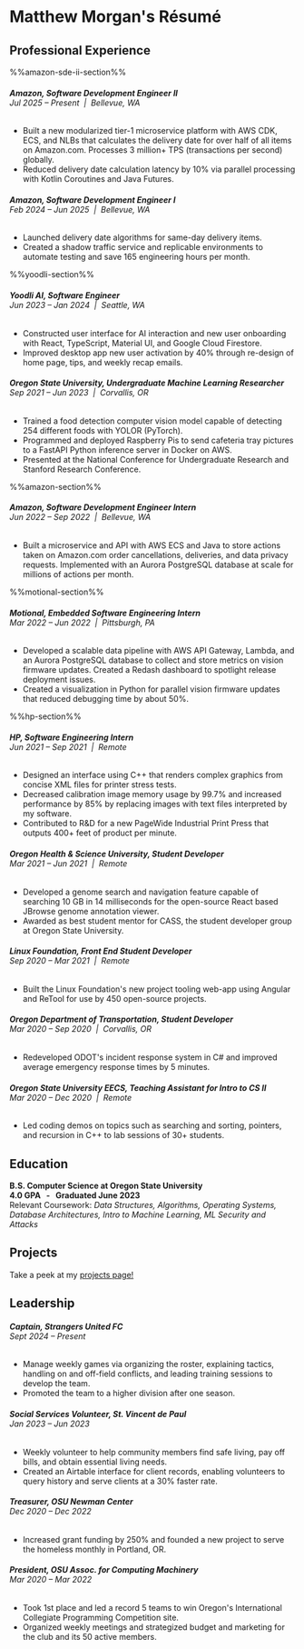 # Matthew Morgan's Résumé

## Professional Experience

%%amazon-sde-ii-section%%

###### **Amazon, Software Development Engineer II** <br> *Jul 2025 – Present &nbsp;|&nbsp; Bellevue, WA*
- Built a new modularized tier-1 microservice platform with AWS CDK, ECS, and NLBs that calculates the delivery date for over half of all items on Amazon.com. Processes 3 million+ TPS (transactions per second) globally.
- Reduced delivery date calculation latency by 10% via parallel processing with Kotlin Coroutines and Java Futures.

###### **Amazon, Software Development Engineer I** <br> *Feb 2024 – Jun 2025 &nbsp;|&nbsp; Bellevue, WA*
- Launched delivery date algorithms for same-day delivery items.
- Created a shadow traffic service and replicable environments to automate testing and save 165 engineering hours per month.

%%yoodli-section%%

###### **Yoodli AI, Software Engineer** <br> *Jun 2023 – Jan 2024 &nbsp;|&nbsp; Seattle, WA*
- Constructed user interface for AI interaction and new user onboarding with React, TypeScript, Material UI, and Google Cloud Firestore.
- Improved desktop app new user activation by 40% through re-design of home page, tips, and weekly recap emails.

###### **Oregon State University, Undergraduate Machine Learning Researcher** <br> *Sep 2021 – Jun 2023 &nbsp;|&nbsp; Corvallis, OR*<br>
- Trained a food detection computer vision model capable of detecting 254 different foods with YOLOR (PyTorch). 
- Programmed and deployed Raspberry Pis to send cafeteria tray pictures to a FastAPI Python inference server in Docker on AWS.
- Presented at the National Conference for Undergraduate Research and Stanford Research Conference.

%%amazon-section%%

###### **Amazon, Software Development Engineer Intern** <br> *Jun 2022 – Sep 2022 &nbsp;|&nbsp; Bellevue, WA*
- Built a microservice and API with AWS ECS and Java to store actions taken on Amazon.com order cancellations, deliveries, and data privacy requests. Implemented with an Aurora PostgreSQL database at scale for millions of actions per month.

%%motional-section%%

###### **Motional, Embedded Software Engineering Intern** <br> *Mar 2022 – Jun 2022 &nbsp;|&nbsp; Pittsburgh, PA*
- Developed a scalable data pipeline with AWS API Gateway, Lambda, and an Aurora PostgreSQL database to collect and store metrics on vision firmware updates. Created a Redash dashboard to spotlight release deployment issues.
- Created a visualization in Python for parallel vision firmware updates that reduced debugging time by about 50%.

%%hp-section%%

###### **HP, Software Engineering Intern** <br> *Jun 2021 – Sep 2021 &nbsp;|&nbsp; Remote*
- Designed an interface using C++ that renders complex graphics from concise XML files for printer stress tests.
- Decreased calibration image memory usage by 99.7% and increased performance by 85% by replacing images with text files interpreted by my software.
- Contributed to R&D for a new PageWide Industrial Print Press that outputs 400+ feet of product per minute.


###### **Oregon Health & Science University, Student Developer** <br> *Mar 2021 – Jun 2021 &nbsp;|&nbsp; Remote*
- Developed a genome search and navigation feature capable of searching 10 GB in 14 milliseconds for the open-source React based JBrowse genome annotation viewer.
- Awarded as best student mentor for CASS, the student developer group at Oregon State University.

###### **Linux Foundation, Front End Student Developer** <br> *Sep 2020 – Mar 2021 &nbsp;|&nbsp; Remote*
- Built the Linux Foundation's new project tooling web-app using Angular and ReTool for use by 450 open-source projects.

###### **Oregon Department of Transportation, Student Developer** <br> *Mar 2020 – Sep 2020 &nbsp;|&nbsp; Corvallis, OR*
- Redeveloped ODOT's incident response system in C# and improved average emergency response times by 5 minutes.

###### **Oregon State University EECS, Teaching Assistant for Intro to CS II** <br> *Mar 2020 – Dec 2020 &nbsp;|&nbsp; Remote*
- Led coding demos on topics such as searching and sorting, pointers, and recursion in C++ to lab sessions of 30+ students.


## Education

**B.S. Computer Science at Oregon State University**<br>
**4.0 GPA &nbsp; - &nbsp; Graduated June 2023**<br>
Relevant Coursework: *Data Structures, Algorithms, Operating Systems, Database Architectures, Intro to Machine Learning, ML Security and Attacks*



## Projects
Take a peek at my [projects page!](projects.html)


## Leadership

###### **Captain, Strangers United FC** <br> *Sept 2024 – Present*
- Manage weekly games via organizing the roster, explaining tactics, handling on and off-field conflicts, and leading training sessions to develop the team.
- Promoted the team to a higher division after one season.

###### **Social Services Volunteer, St. Vincent de Paul** <br> *Jan 2023 – Jun 2023*
- Weekly volunteer to help community members find safe living, pay off bills, and obtain essential living needs.
- Created an Airtable interface for client records, enabling volunteers to query history and serve clients at a 30% faster rate.

###### **Treasurer, OSU Newman Center** <br> *Dec 2020 – Dec 2022*
- Increased grant funding by 250% and founded a new project to serve the homeless monthly in Portland, OR.

###### **President, OSU Assoc. for Computing Machinery** <br> *Mar 2020 – Mar 2022*
- Took 1st place and led a record 5 teams to win Oregon's International Collegiate Programming Competition site.
- Organized weekly meetings and strategized budget and marketing for the club and its 50 active members.
